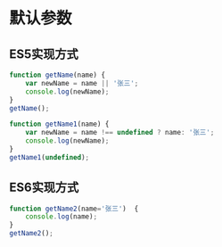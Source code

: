 # 默认参数

## ES5实现方式
```Javascript
function getName(name) {
    var newName = name || '张三';
    console.log(newName);
}
getName();

function getName1(name) {
    var newName = name !== undefined ? name: '张三';
    console.log(newName);
}
getName1(undefined);
```

## ES6实现方式
```Javascript
function getName2(name='张三')  {
    console.log(name);
}
getName2();
```

